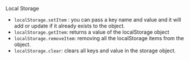 Local Storage


- `localStorage.setItem` : you can pass a key name and value and it will add or update if it already exists to the object.
- `localStorage.getItem`:  returns a value of the localStorage object
- `localStorage.removeItem`: removing all the localStorage items from the object.
- `localStorage.clear`: clears all keys and value in the storage object.
